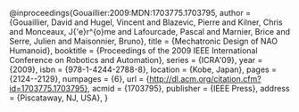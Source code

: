 @inproceedings{Gouaillier:2009:MDN:1703775.1703795,
 author = {Gouaillier, David and Hugel, Vincent and Blazevic, Pierre and Kilner, Chris and Monceaux, J{\'e}r\^{o}me and Lafourcade, Pascal and Marnier, Brice and Serre, Julien and Maisonnier, Bruno},
 title = {Mechatronic Design of NAO Humanoid},
 booktitle = {Proceedings of the 2009 IEEE International Conference on Robotics and Automation},
 series = {ICRA'09},
 year = {2009},
 isbn = {978-1-4244-2788-8},
 location = {Kobe, Japan},
 pages = {2124--2129},
 numpages = {6},
 url = {http://dl.acm.org/citation.cfm?id=1703775.1703795},
 acmid = {1703795},
 publisher = {IEEE Press},
 address = {Piscataway, NJ, USA},
} 





